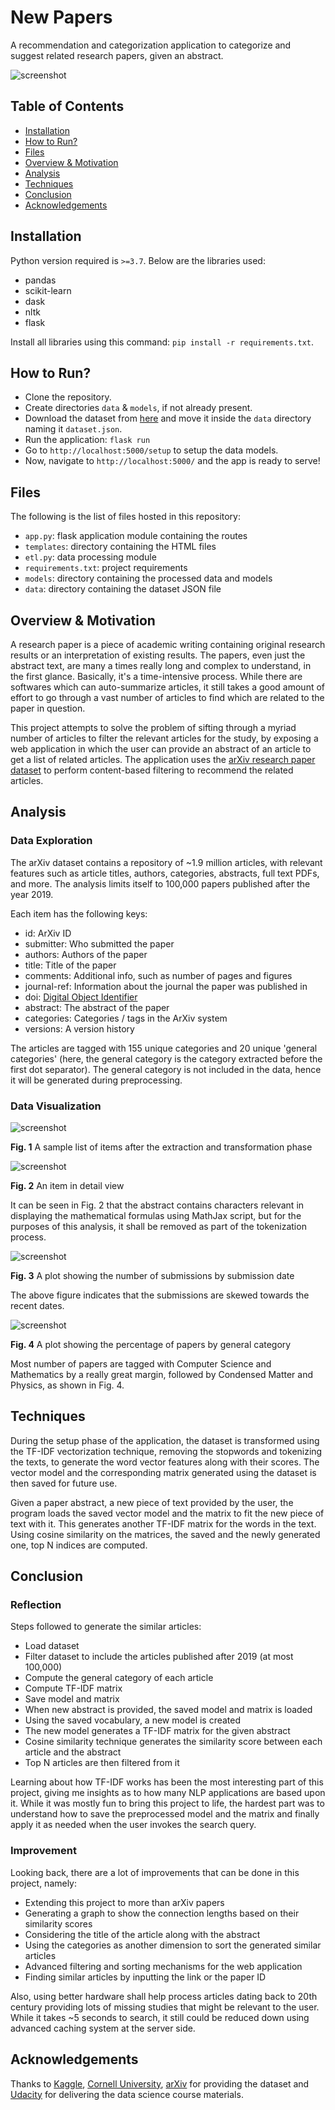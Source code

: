 # New Papers
A recommendation and categorization application to categorize and suggest related research papers, given an abstract.

![screenshot](./assets/screenshot.png?raw=true "Screenshot")

## Table of Contents

* [Installation](#installation)
* [How to Run?](#run)
* [Files](#files)
* [Overview & Motivation](#overview)
* [Analysis](#analysis)
* [Techniques](#tech)
* [Conclusion](#conclusion)
* [Acknowledgements](#ack)

## Installation<a name="installation"></a>

Python version required is `>=3.7`. Below are the libraries used:

* pandas
* scikit-learn
* dask
* nltk
* flask

Install all libraries using this command: `pip install -r requirements.txt`.

## How to Run?<a name="run"></a>

* Clone the repository.
* Create directories `data` & `models`, if not already present.
* Download the dataset from [here](https://www.kaggle.com/Cornell-University/arxiv) and move it inside the `data` directory naming it `dataset.json`.
* Run the application: `flask run`
* Go to `http://localhost:5000/setup` to setup the data models.
* Now, navigate to `http://localhost:5000/` and the app is ready to serve!

## Files<a name="files"></a>

The following is the list of files hosted in this repository:

* `app.py`: flask application module containing the routes
* `templates`: directory containing the HTML files
* `etl.py`: data processing module
* `requirements.txt`: project requirements
* `models`: directory containing the processed data and models
* `data`: directory containing the dataset JSON file

## Overview & Motivation<a name="overview"></a>

A research paper is a piece of academic writing containing original research results or an interpretation of existing results. The papers, even just the abstract text, are many a times really long and complex to understand, in the first glance. Basically, it's a time-intensive process. While there are softwares which can auto-summarize articles, it still takes a good amount of effort to go through a vast number of articles to find which are related to the paper in question.

This project attempts to solve the problem of sifting through a myriad number of articles to filter the relevant articles for the study, by exposing a web application in which the user can provide an abstract of an article to get a list of related articles. The application uses the [arXiv research paper dataset](https://www.kaggle.com/Cornell-University/arxiv) to perform content-based filtering to recommend the related articles.

## Analysis<a name="analysis"></a>

### Data Exploration

The arXiv dataset contains a repository of ~1.9 million articles, with relevant features such as article titles, authors, categories, abstracts, full text PDFs, and more. The analysis limits itself to 100,000 papers published after the year 2019.

Each item has the following keys:

* id: ArXiv ID
* submitter: Who submitted the paper
* authors: Authors of the paper
* title: Title of the paper
* comments: Additional info, such as number of pages and figures
* journal-ref: Information about the journal the paper was published in
* doi: [Digital Object Identifier](https://www.doi.org)
* abstract: The abstract of the paper
* categories: Categories / tags in the ArXiv system
* versions: A version history

The articles are tagged with 155 unique categories and 20 unique 'general categories' (here, the general category is the category extracted before the first dot separator). The general category is not included in the data, hence it will be generated during preprocessing.

### Data Visualization

![screenshot](./assets/items.png?raw=true "Fig. 1")

**Fig. 1** A sample list of items after the extraction and transformation phase

![screenshot](./assets/detail.png?raw=true "Fig. 2")

**Fig. 2** An item in detail view

It can be seen in Fig. 2 that the abstract contains characters relevant in displaying the mathematical formulas using MathJax script, but for the purposes of this analysis, it shall be removed as part of the tokenization process.

![screenshot](./assets/submission.png?raw=true "Fig. 3")

**Fig. 3** A plot showing the number of submissions by submission date

The above figure indicates that the submissions are skewed towards the recent dates.

![screenshot](./assets/category.png?raw=true "Fig. 4")

**Fig. 4** A plot showing the percentage of papers by general category

Most number of papers are tagged with Computer Science and Mathematics by a really great margin, followed by Condensed Matter and Physics, as shown in Fig. 4.

## Techniques<a name="tech"></a>

During the setup phase of the application, the dataset is transformed using the TF-IDF vectorization technique, removing the stopwords and tokenizing the texts, to generate the word vector features along with their scores. The vector model and the corresponding matrix generated using the dataset is then saved for future use.

Given a paper abstract, a new piece of text provided by the user, the program loads the saved vector model and the matrix to fit the new piece of text with it. This generates another TF-IDF matrix for the words in the text.
Using cosine similarity on the matrices, the saved and the newly generated one, top N indices are computed.

## Conclusion<a name="conclusion"></a>

### Reflection

Steps followed to generate the similar articles:

* Load dataset
* Filter dataset to include the articles published after 2019 (at most 100,000)
* Compute the general category of each article
* Compute TF-IDF matrix
* Save model and matrix
* When new abstract is provided, the saved model and matrix is loaded
* Using the saved vocabulary, a new model is created
* The new model generates a TF-IDF matrix for the given abstract
* Cosine similarity technique generates the similarity score between each article and the abstract
* Top N articles are then filtered from it

Learning about how TF-IDF works has been the most interesting part of this project, giving me insights as to how many NLP applications are based upon it. While it was mostly fun to bring this project to life, the hardest part was to understand how to save the preprocessed model and the matrix and finally apply it as needed when the user invokes the search query.

### Improvement

Looking back, there are a lot of improvements that can be done in this project, namely:

* Extending this project to more than arXiv papers
* Generating a graph to show the connection lengths based on their similarity scores
* Considering the title of the article along with the abstract
* Using the categories as another dimension to sort the generated similar articles
* Advanced filtering and sorting mechanisms for the web application
* Finding similar articles by inputting the link or the paper ID

Also, using better hardware shall help process articles dating back to 20th century providing lots of missing studies that might be relevant to the user. While it takes ~5 seconds to search, it still could be reduced down using advanced caching system at the server side.

## Acknowledgements<a name="ack"></a>

Thanks to [Kaggle](https://www.kaggle.com/), [Cornell University](https://www.kaggle.com/Cornell-University), [arXiv](https://arxiv.org) for providing the dataset and [Udacity](https://www.udacity.com/) for delivering the data science course materials.
